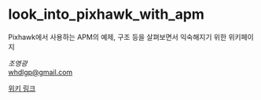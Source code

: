 # look_into_pixhawk_with_apm
Pixhawk에서 사용하는 APM의 예제, 구조 등을 살펴보면서 익숙해지기 위한 위키페이지

_조영광_  
whdlgp@gmail.com  

[위키 링크](https://github.com/whdlgp/look_into_pixhawk_with_apm/wiki)
